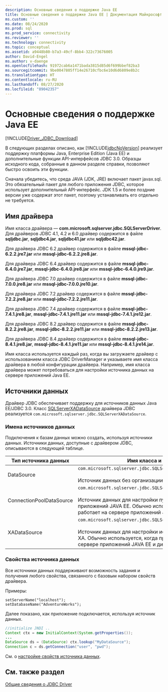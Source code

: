 ```yaml
---
description: Основные сведения о поддержке Java EE
title: Основные сведения о поддержке Java EE | Документация Майкрософт
ms.custom: ''
ms.date: 08/24/2020
ms.prod: sql
ms.prod_service: connectivity
ms.reviewer: ''
ms.technology: connectivity
ms.topic: conceptual
ms.assetid: a9448b80-b7a3-49cf-8bb4-322c73676005
author: David-Engel
ms.author: v-daenge
ms.openlocfilehash: 91972cab6a1471bada3815d85d6f699bbef82ba3
ms.sourcegitcommit: 9be0047805ff14e26710cfbc6e10d6d6809e8b2c
ms.translationtype: HT
ms.contentlocale: ru-RU
ms.lasthandoff: 08/27/2020
ms.locfileid: "89042357"
---
```

# <a name="understanding-java-ee-support"></a>Основные сведения о поддержке Java EE

[!INCLUDE[Driver_JDBC_Download](../../includes/driver_jdbc_download.md)]

В следующих разделах описано, как [!INCLUDE[jdbcNoVersion](../../includes/jdbcnoversion_md.md)] реализует поддержку платформы Java, Enterprise Edition (Java EE) и дополнительные функции API-интерфейсов JDBC 3.0. Образцы исходного кода, собранные в данном разделе справки, позволяют быстро освоить эти функции.  
  
Сначала убедитесь, что среда JAVA (JDK, JRE) включает пакет javax.sql. Это обязательный пакет для любого приложения JDBC, которое использует дополнительный API-интерфейс. JDK 1.5 и более поздние версии уже содержат этот пакет, поэтому устанавливать его отдельно не требуется.  
  
## <a name="driver-name"></a>Имя драйвера

Имя класса драйвера ― **com.microsoft.sqlserver.jdbc.SQLServerDriver**. Для драйверов JDBC 4.1, 4.2 и 6.0 драйвер содержится в файле **sqljdbc.jar**, **sqljdbc4.jar**, **sqljdbc41.jar** или **sqljdbc42.jar**.

Для драйвера JDBC 6.2 драйвер содержится в файле **mssql-jdbc-6.2.2.jre7.jar** или **mssql-jdbc-6.2.2.jre8.jar**.

Для драйвера JDBC 6.4 драйвер содержится в файле **mssql-jdbc-6.4.0.jre7.jar**, **mssql-jdbc-6.4.0.jre8.jar** или **mssql-jdbc-6.4.0.jre9.jar**.

Для драйвера JDBC 7.0 драйвер содержится в файле **mssql-jdbc-7.0.0.jre8.jar** или **mssql-jdbc-7.0.0.jre10.jar**.

Для драйвера JDBC 7.2 драйвер содержится в файле **mssql-jdbc-7.2.2.jre8.jar** или **mssql-jdbc-7.2.2.jre11.jar**.

Для драйвера JDBC 7.4 драйвер содержится в файле **mssql-jdbc-7.4.1.jre8.jar**, **mssql-jdbc-7.4.1.jre11.jar** или **mssql-jdbc-7.4.1.jre12.jar**.

Для драйвера JDBC 8.2 драйвер содержится в файле **mssql-jdbc-8.2.2.jre8.jar**, **mssql-jdbc-8.2.2.jre11.jar** или **mssql-jdbc-8.2.2.jre13.jar**.

Для драйвера JDBC 8.4 драйвер содержится в файле **mssql-jdbc-8.4.1.jre8.jar**, **mssql-jdbc-8.4.1.jre11.jar** или **mssql-jdbc-8.4.1.jre14.jar**.

Имя класса используется каждый раз, когда вы загружаете драйвер с использованием класса JDBC DriverManager и указываете имя класса драйвера в любой конфигурации драйвера. Например, имя класса драйвера может потребоваться для настройки источника данных на сервере приложений Java EE.  
  
## <a name="data-sources"></a>Источники данных

Драйвер JDBC обеспечивает поддержку для источников данных Java EE/JDBC 3.0. Класс [SQLServerXADataSource](../../connect/jdbc/reference/sqlserverxadatasource-class.md) драйвера JDBC реализуется `com.microsoft.sqlserver.jdbc.SQLServerXADataSource`.  
  
### <a name="datasource-names"></a>Имена источников данных

Подключения к базам данных можно создать, используя источники данных. Источники данных, доступные с драйвером JDBC, описываются в следующей таблице.  
  
|Тип источника данных|Имя класса и описание|  
|---------------|--------------------------|  
|DataSource|`com.microsoft.sqlserver.jdbc.SQLServerDataSource` <br/> <br/> Источник данных без организации пулов.|  
|ConnectionPoolDataSource|`com.microsoft.sqlserver.jdbc.SQLServerConnectionPoolDataSource` <br/> <br/> Источник данных для настройки пулов соединений сервера приложений JAVA EE. Обычно используется, когда приложение работает на сервере приложений JAVA EE.|  
|XADataSource|`com.microsoft.sqlserver.jdbc.SQLServerXADataSource` <br/> <br/> Источник данных для настройки источников данных JAVA EE XA. Обычно используется, когда приложение работает на сервере приложений JAVA EE и диспетчере транзакций XA.|  
  
### <a name="data-source-properties"></a>Свойства источника данных

Все источники данных поддерживают возможность задания и получения любого свойства, связанного с базовым набором свойств драйвера.  
  
Примеры:  
  
`setServerName("localhost");`  
`setDatabaseName("AdventureWorks");`  
  
Далее показано, как приложение подключается, используя источник данных.  

```java
//initialize JNDI ..  
Context ctx = new InitialContext(System.getProperties());
...
DataSource ds = (DataSource) ctx.lookup("MyDataSource");
Connection c = ds.getConnection("user", "pwd");  
```

См. о [настройке свойств источника данных](../../connect/jdbc/setting-the-data-source-properties.md).  
  
## <a name="see-also"></a>См. также раздел

[Общие сведения о JDBC Driver](../../connect/jdbc/overview-of-the-jdbc-driver.md)  
